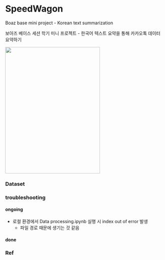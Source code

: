 # SpeedWagon
Boaz base mini project - Korean text summarization

보아즈 베이스 세션 학기 미니 프로젝트 - 한국어 텍스트 요약을 통해 카카오톡 데이터 요약하기

<img src ="https://64.media.tumblr.com/817113cf38f4338d7025eb06ca0d9726/adccf8e7aba411aa-ea/s1280x1920/8215287f084dba240eb7a39036e889ceec9df378.jpg" width="300px" height="400px"></img>

### Dataset

### troubleshooting

#### ongoing
- 로컬 환경에서 Data processing.ipynb 실행 시 index out of error 발생
  - 파일 경로 때문에 생기는 것 같음

#### done

### Ref